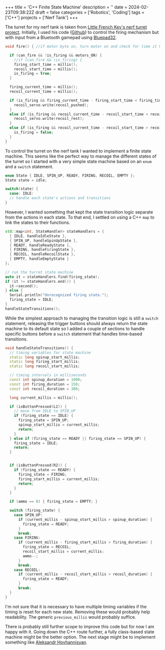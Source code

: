 +++
title = 'C++ Finite State Machine'
description = ''
date = 2024-02-23T09:38:22Z
draft = false
categories = ['Robotics', 'Coding']
tags = ['C++']
projects = ['Nerf Tank']
+++

The turret for my nerf tank is taken from
[Little French Kev's nerf turret project](https://www.littlefrenchkev.com/bluetooth-nerf-turret).
Initially, I used his code
([Github](https://github.com/LittleFrenchKev/Bluetooth_Nerf_turret)) to control
the firing mechanism but with input from a Bluetooth gamepad using
[Bluepad32](https://github.com/ricardoquesada/bluepad32).

<!--more-->

```cpp
void fire() { //if motor byte on, turn motor on and check for time it has been on

  if (can_fire && !is_firing && motors_ON) {
    //if (can_fire && !is_firing) {
    firing_start_time = millis();
    recoil_start_time = millis();
    is_firing = true;
  }

  firing_current_time = millis();
  recoil_current_time = millis();

  if (is_firing && firing_current_time - firing_start_time < firing_time) {
    recoil_servo.write(recoil_pushed);
  }
  else if (is_firing && recoil_current_time - recoil_start_time < recoil_time) {
    recoil_servo.write(recoil_rest);
  }
  else if (is_firing && recoil_current_time - recoil_start_time > recoil_time) {
    is_firing = false;
  }
}
```

To control the turret on the nerf tank I wanted to implement a finite state
machine. This seems like the perfect way to manage the different states of the
turret so I started with a very simple state machine based on an `enum` and a
`switch` statement.

```cpp
enum State { IDLE, SPIN_UP, READY, FIRING, RECOIL, EMPTY };
State state = idle;

switch(state) {
  case: IDLE:
  // handle each state's actions and transitions
}
```

However, I wanted something that kept the state transition logic separate from
the actions in each state. To that end, I settled on using a C++ `map` to link
the states to their functions.

```cpp
std::map<int, StateHandler> stateHandlers = {
  { IDLE, handleIdleState },
  { SPIN_UP, handleSpinUpState },
  { READY, handleReadyState },
  { FIRING, handleFiringState },
  { RECOIL, handleRecoilState },
  { EMPTY, handleEmptyState }
};

// run the turret state machine
auto it = stateHandlers.find(firing_state);
if (it != stateHandlers.end()) {
  it->second();
} else {
  Serial.println("Unrecognized firing state.");
  firing_state = IDLE;
}
handleStateTransitions();
```

While the simplest approach to managing the transition logic is still a `switch`
statement, releasing the trigger buttons should always return the state machine
to its default state so I added a couple of sections to handle specific buttons
before a `switch` statement that handles time-based transitions.

```cpp
void handleStateTransitions() {
  // timing variables for state machine
  static long spinup_start_millis;
  static long firing_start_millis;
  static long recoil_start_millis;

  // timing intervals in milliseconds
  const int spinup_duration = 1000;
  const int firing_duration = 150;
  const int recoil_duration = 300;

  long current_millis = millis();

  if (isButtonPressed(L2)) {
    // move from IDLE to SPIN_UP
    if (firing_state == IDLE) {
      firing_state = SPIN_UP;
      spinup_start_millis = current_millis;
      return;
    }
  } else if (firing_state == READY || firing_state == SPIN_UP) {
    firing_state = IDLE;
    return;
  }


  if (isButtonPressed(R2)) {
    if (firing_state == READY) {
      firing_state = FIRING;
      firing_start_millis = current_millis;
      return;
    }
  }

  if (ammo == 0) { firing_state = EMPTY; }

  switch (firing_state) {
    case SPIN_UP:
      if (current_millis - spinup_start_millis > spinup_duration) {
        firing_state = READY;
      }
      break;
    case FIRING:
      if (current_millis - firing_start_millis > firing_duration) {
        firing_state = RECOIL;
        recoil_start_millis = current_millis;
        ammo--;
      }
      break;
    case RECOIL:
      if (current_millis - recoil_start_millis > recoil_duration) {
        firing_state = READY;
      }
      break;
  }
}
```

I'm not sure that it is necessary to have multiple timing variables if the
timing is reset for each new state. Removing these would probably help
readability. The generic `previous_millis` would probably suffice.

There is probably still further scope to improve this code but for now I am
happy with it. Going down the C++ route further, a fully class-based state
machine might be the better option. The next stage might be to implement
something like
[Aleksandr Hovhannisyan](https://www.aleksandrhovhannisyan.com/blog/implementing-a-finite-state-machine-in-cpp/).
